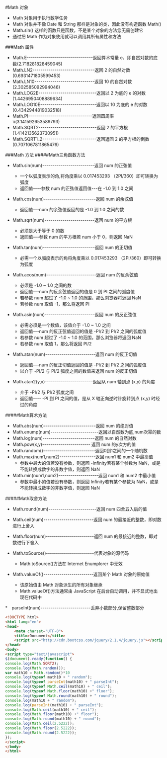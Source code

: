 #Math 对象
* Math 对象用于执行数学任务
* Math 对象并不像 Date 和 String 那样是对象的类，因此没有构造函数 Math()
* Math.sin() 这样的函数只是函数，不是某个对象的方法您无需创建它
* 通过把 Math 作为对象使用就可以调用其所有属性和方法

###Math 属性
* Math.E---------------------------------返回算术常量 e，即自然对数的底数(2.718281828459045)
* Math.LN2-------------------------------返回 2 的自然对数(0.6931471805599453)
* Math.LN10------------------------------返回 10 的自然对数(2.302585092994046)
* Math.LOG2E-----------------------------返回以 2 为底的 e 的对数(1.4426950408889634)
* Math.LOG10E----------------------------返回以 10 为底的 e 的对数(0.4342944819032518)
* Math.PI--------------------------------返回圆周率 π(3.141592653589793)
* Math.SQRT2-----------------------------返回 2 的平方根(1.4142135623730951)
* Math.SQRT1_2---------------------------返回返回 2 的平方根的倒数(0.7071067811865476)

###Math 方法
#####Math三角函数方法
* Math.sin(num)--------------------------返回 num 的正弦值
	* 一个以弧度表示的角,将角度乘以 0.017453293 （2PI/360）即可转换为弧度
	* 返回值----参数 num 的正弦值返回值---在 -1.0 到 1.0 之间

* Math.cos(num)--------------------------返回 num 的余弦值
	* 返回值---num 的余弦值返回的是 -1.0 到 1.0 之间的数

* Math.sqrt(num)-------------------------返回 num 的平方根
	* 必须是大于等于 0 的数
	* 返回值---参数 num 的平方根若 num 小于 0，则返回 NaN

* Math.tan(num)--------------------------返回 num 的正切值
	* 必需一个以弧度表示的角将角度乘以 0.017453293 （2PI/360）即可转换为弧度

* Math.acos(num)-------------------------返回 num 的反余弦值
	* 必须是 -1.0 ~ 1.0 之间的数
	* 返回值---num 的反余弦值返回的值是 0 到 PI 之间的弧度值
	* 若参数 num 超过了 -1.0 ~ 1.0 的范围，那么浏览器将返回 NaN
	* 若参数 num 取值 -1，那么将返回 PI

* Math.asin(num)-------------------------返回 num 的反正弦值
	* 必需必须是一个数值，该值介于 -1.0 ~ 1.0 之间
	* 返回值---num 的反正弦值返回的值是 -PI/2 到 PI/2 之间的弧度值
	* 若参数 num 超过了 -1.0 ~ 1.0 的范围，那么浏览器将返回 NaN
	* 若参数 num 取值 1，那么将返回 PI/2

* Math.atan(num)-------------------------返回 num 的反正切值
	* 返回值---num 的反正切值返回的值是 -PI/2 到 PI/2 之间的弧度值
	* 以介于 -PI/2 与 PI/2 弧度之间的数值来返回 num 的反正切值

* Math.atan2(y,x)------------------------返回从 num 轴到点 (x,y) 的角度
	* 介于 -PI/2 与 PI/2 弧度之间
	* 返回值---- -PI 到 PI 之间的值，是从 X 轴正向逆时针旋转到点 (x,y) 时经过的角度

#####Math算术方法
* Math.abs(num)--------------------------返回 num 的绝对值
* Math.enump(num)------------------------返回以自然数为底,num次幂的数
* Math.log(num)--------------------------返回 num 的自然对数
* Math.pow(x,y)------------------------  返回 num 的y次方的值
* Math.random()--------------------------返回0到1之间的一个随机数
* Math.max(num1,num2)------------------返回 num1 和 num2 中最高值
	* 参数中最大的值若没有参数，则返回 -Infinity若有某个参数为 NaN，或是不能转换成数字的非数字值，则返回 NaN
* Math.min(num1,num2)--------------------返回 num1 和 num2 中最小值
	* 参数中最小的值若没有参数，则返回 Infinity若有某个参数为 NaN，或是不能转换成数字的非数字值，则返回 NaN

#####Math取舍方法
* Math.round(num)------------------------返回 num 四舍五入后的值
* Math.ceil(num)-------------------------返回 num 的最接近的整数，即对数进行上舍入
* Math.floor(num)------------------------返回 num 的最接近的整数，即对数进行下舍入



* Math.toSource()------------------------代表对象的源代码
	* Math.toSource()方法在 Internet Enumplorer 中无效
* Math.valueOf()-------------------------返回某个 Math 对象的原始值
	* 该原始值由 Math 对象派生的所有对象继承
	* Math.valueOf()方法通常由 JavaScript 在后台自动调用，并不显式地出现在代码中

*　parseInt(num)-------------------------丢弃小数部分,保留整数部分

```html
<!DOCTYPE html>
<html lang="en">
<head>
	<meta charset="UTF-8">
	<title>Document</title>
	<script src="http://cdn.bootcss.com/jquery/2.1.4/jquery.js"></script>
</head>
<body>
<script type="text/javascript">
$(document).ready(function() {
console.log(Math.SQRT2);
console.log(Math.random());
var math10 = Math.random()*10
console.log(typeof math10 + " random");
console.log(typeof parseInt(math10) + " parseInt");
console.log(typeof Math.ceil(math10) + " ceil");
console.log(typeof Math.floor(math10) +" floor");
console.log(typeof Math.round(math10) + " round");
console.log(math10 + " random");
console.log(parseInt(math10) + " parseInt");
console.log(Math.ceil(math10) + " ceil");
console.log(Math.floor(math10) +" floor");
console.log(Math.round(math10) + " round");
console.log(Math.ceil(2.5222));
console.log(Math.floor(2.5222));
console.log(Math.round(2.5222));
});
</script>
</body>
</html>
```

